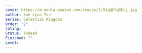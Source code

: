 ```yaml
---
cover: https://m.media-amazon.com/images/I/91qQDSqSEqL.jpg
author: Sue Lynn Tan
Series: Celestial Kingdom
Order: "2"
rating: 
Status: ToRead
Finished: ""
Level:
---
```








